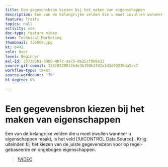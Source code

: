 ```yaml
---
title: Een gegevensbron kiezen bij het maken van eigenschappen
description: Een van de belangrijke velden die u moet invullen wanneer u eigenschappen maakt, is het veld Data Source. Krijg uiteinden bij het kiezen van de juiste gegevensbron voor op regel-gebaseerde en ongebogen eigenschappen.
feature: Traits
topics: null
activity: use
doc-type: feature video
team: Technical Marketing
thumbnail: 326660.jpg
kt: 6442
role: User
level: Beginner
exl-id: 357385b1-8900-4b7c-aa75-de25cf008a33
source-git-commit: 124f03208f2b4e3b109b3f02a2d3d59210da5cc7
workflow-type: tm+mt
source-wordcount: '70'
ht-degree: 0%

---
```


# Een gegevensbron kiezen bij het maken van eigenschappen

Een van de belangrijke velden die u moet invullen wanneer u eigenschappen maakt, is het veld [!UICONTROL Data Source] . Krijg uiteinden bij het kiezen van de juiste gegevensbron voor op regel-gebaseerde en ongebogen eigenschappen.

>[!VIDEO](https://video.tv.adobe.com/v/326660/?quality=12&learn=on)
